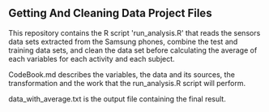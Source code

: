 ## Getting And Cleaning Data Project Files

This repository contains the R script 'run_analysis.R' that reads the sensors data sets extracted from the Samsung phones, combine the test and training data sets, and clean the data set before calculating the average of each variables for each activity and each subject.

CodeBook.md describes the variables, the data and its sources, the transformation and the work that the run_analysis.R script will perform.

data_with_average.txt is the output file containing the final result.
